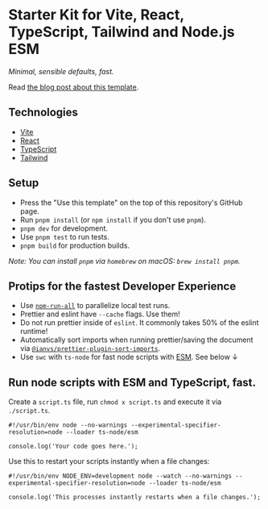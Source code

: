 # Starter Kit for Vite, React, TypeScript, Tailwind and Node.js ESM

_Minimal, sensible defaults, fast._

Read [the blog post about this template](https://cpojer.net/posts/fastest-frontend-tooling-in-2022).

## Technologies

- [Vite](https://vitejs.dev/)
- [React](https://reactjs.org/)
- [TypeScript](https://www.typescriptlang.org)
- [Tailwind](https://tailwindcss.com/)

## Setup

- Press the "Use this template" on the top of this repository's GitHub page.
- Run `pnpm install` (or `npm install` if you don't use `pnpm`).
- `pnpm dev` for development.
- Use `pnpm test` to run tests.
- `pnpm build` for production builds.

_Note: You can install `pnpm` via `homebrew` on macOS: `brew install pnpm`._

## Protips for the fastest Developer Experience

- Use [`npm-run-all`](https://github.com/mysticatea/npm-run-all) to parallelize local test runs.
- Prettier and eslint have `--cache` flags. Use them!
- Do not run prettier inside of `eslint`. It commonly takes 50% of the eslint runtime!
- Automatically sort imports when running prettier/saving the document via [`@ianvs/prettier-plugin-sort-imports`](https://github.com/ianvs/prettier-plugin-sort-imports).
- Use `swc` with `ts-node` for fast node scripts with [ESM](https://hacks.mozilla.org/2018/03/es-modules-a-cartoon-deep-dive/). See below ↓

## Run node scripts with ESM and TypeScript, fast.

Create a `script.ts` file, run `chmod x script.ts` and execute it via `./script.ts`.

```
#!/usr/bin/env node --no-warnings --experimental-specifier-resolution=node --loader ts-node/esm

console.log('Your code goes here.');
```

Use this to restart your scripts instantly when a file changes:

```
#!/usr/bin/env NODE_ENV=development node --watch --no-warnings --experimental-specifier-resolution=node --loader ts-node/esm

console.log('This processes instantly restarts when a file changes.');
```
